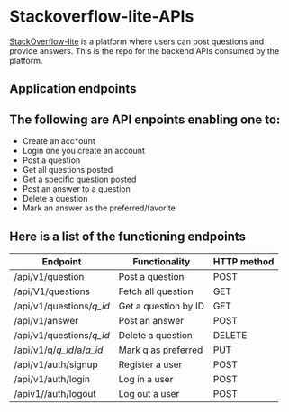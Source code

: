 # Stackoverflow-lite-APIs

[StackOverflow-lite](etwtwtrwet) is a platform where users can post questions and provide answers. This is the repo for the backend APIs consumed by the platform.

## Application endpoints

## The following are API enpoints enabling one to:

* Create an acc*ount
* Login one you create an account
* Post a question
* Get all questions posted
* Get a specific question posted
* Post an answer to a question
* Delete a question
* Mark an answer as the preferred/favorite

## Here is a list of the functioning endpoints

| Endpoint                  | Functionality         | HTTP method |
| ------------------------- | --------------------- | ----------- |
| /api/v1/question          | Post a question       | POST    |
| /api/V1/questions         | Fetch all question    | GET     |
| /api/v1/questions/_q_id_  | Get a question by ID  | GET     |
| /api/v1/answer            | Post an answer        | POST    |
| /api/v1/questions/_q_id_  | Delete a question     | DELETE  |
| /api/v1/q/_q_id_/a/_a_id_ | Mark q as preferred   | PUT     |
| /api/v1/auth/signup       | Register a user       | POST    |
| /api/v1/auth/login        | Log in a user         | POST    |
| /apiv1//auth/logout       | Log out a user        | POST    |

